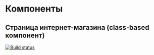 # Компоненты

## Страница интернет-магазина (class-based компонент)

[![Build status](https://ci.appveyor.com/api/projects/status/mvob93qf2464f6sk?svg=true)](https://ci.appveyor.com/project/dbelinsky/ra16storebase)